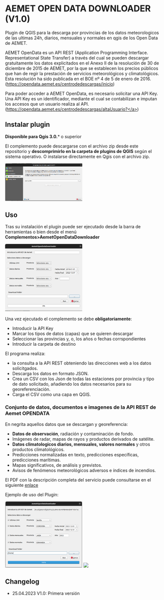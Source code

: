 # AEMET OPEN DATA DOWNLOADER (V1.0)

Plugin de QGIS para la descarga por provincias de los datos meteorologicos de las ultimas 24h, diarios, mensuales y normales en qgis de los Open Data de AEMET. 

AEMET OpenData es un API REST (Application Programming Interface. Representational State Transfer) a través del cual se pueden descargar gratuitamente los datos explicitados en el Anexo II de la resolución de 30 de diciembre de 2015 de AEMET, por la que se establecen los precios públicos que han de regir la prestación de servicios meteorológicos y climatológicos. Esta resolución ha sido publicada en el BOE nº 4 de 5 de enero de 2016. (<a href='https://opendata.aemet.es/centrodedescargas/inicio'>https://opendata.aemet.es/centrodedescargas/inicio</a>)

Para poder acceder a AEMET OpenData, es necesario solicitar una API Key. Una API Key es un identificador, mediante el cual se contabilizan e imputan los accesos que un usuario realiza al API.(<a href='https://opendata.aemet.es/centrodedescargas/altaUsuario?'>https://opendata.aemet.es/centrodedescargas/altaUsuario?</a>)

## Instalar plugin

**Disponible para Qgis 3.0.*** o superior


El complemento puede descargarse con el archivo zip desde este repositorio y <b>descomprimirlo en la carpeta de plugins de QGIS</b> según el sistema operativo. O instalarse directamente en Qgis con el archivo zip.

<img src="help/instalar_zip.PNG" width="50%">

## Uso

Tras su instalación el plugin puede ser ejecutado desde la barra de herramientas o bien desde el menú <b>Complementos>AemetOpenDataDownloader</b>

<img src="help/Consola_Plugin.png" width="50%">

Una vez ejecutado el complemento se debe <b>obligatoriamente</b>:
<ul>
<li>Introducir la API Key</li>
<li>Marcar los tipos de datos (capas) que se quieren descargar</li>
<li>Seleccionar las provincias y, o, los años o fechas corrspondientes</li>
<li>Introducir la carpeta de destino</li>
</ul>

El programa realiza:

   - la consulta a la API REST obteniendo las direcciones web a los datos solicitgados.
   - Descarga los datos en formato JSON.
   - Crea un CSV con los Json de todas las estaciones por provincia y tipo de dato solicitado, añadiendo los datos necesarios para su georeferenciación.
   - Carga el CSV como una capa en QGIS.

### Conjunto de datos, documentos e imagenes de la API REST de Aemet OPENDATA

En negrita aquellos datos que se descargan y georeferencia:

- **Datos de observación**, radiación y contaminación de fondo.
- Imágenes de radar, mapas de rayos y productos derivados de satélite.
- **Datos climatologicos diarios, mensuales, valores normales** y otros productos climatológicos.
- Predicciones normalizadas en texto, predicciones específicas, predicciones
marítimas.
- Mapas significativos, de análisis y previstos.
- Avisos de fenómenos meteorológicos adversos e índices de incendios.

El PDF con la descripción completa del servicio puede consultarse en el siguiente [enlace](https://opendata.aemet.es/centrodedescargas/docs/FAQs170621.pdf)

Ejemplo de uso del Plugin:

<img src="help/Consola_ejemplo.png" width="50%">

<img src="help/Consola_Qgis.png" width="50%">

## Changelog
- 25.04.2023 V1.0: Primera versión

